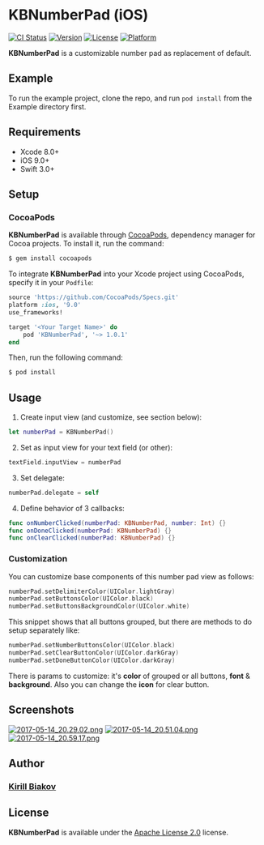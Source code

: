 # KBNumberPad (iOS)

[![CI Status](http://img.shields.io/travis/kbiakov/KBNumberPad.svg?style=flat)](https://travis-ci.org/kbiakov/KBNumberPad)
[![Version](https://img.shields.io/cocoapods/v/KBNumberPad.svg?style=flat)](http://cocoapods.org/pods/KBNumberPad)
[![License](https://img.shields.io/cocoapods/l/KBNumberPad.svg?style=flat)](http://cocoapods.org/pods/KBNumberPad)
[![Platform](https://img.shields.io/cocoapods/p/KBNumberPad.svg?style=flat)](http://cocoapods.org/pods/KBNumberPad)

<b>KBNumberPad</b> is a customizable number pad as replacement of default.

## Example
To run the example project, clone the repo, and run `pod install` from the Example directory first.

## Requirements
- Xcode 8.0+
- iOS 9.0+
- Swift 3.0+

## Setup

### CocoaPods
<b>KBNumberPad</b> is available through [CocoaPods](http://cocoapods.org), dependency manager for Cocoa projects. To install it, run the command:
```bash
$ gem install cocoapods
```

To integrate <b>KBNumberPad</b> into your Xcode project using CocoaPods, specify it in your `Podfile`:
```ruby
source 'https://github.com/CocoaPods/Specs.git'
platform :ios, '9.0'
use_frameworks!

target '<Your Target Name>' do
    pod 'KBNumberPad', '~> 1.0.1'
end
```

Then, run the following command:
```bash
$ pod install
```

## Usage

1. Create input view (and customize, see section below):
```Swift
let numberPad = KBNumberPad()
```

2. Set as input view for your text field (or other):
```Swift
textField.inputView = numberPad
```

3. Set delegate:
```Swift
numberPad.delegate = self
```

4. Define behavior of 3 callbacks:
```Swift
func onNumberClicked(numberPad: KBNumberPad, number: Int) {}
func onDoneClicked(numberPad: KBNumberPad) {}
func onClearClicked(numberPad: KBNumberPad) {}
```

### Customization
You can customize base components of this number pad view as follows:
```Swift
numberPad.setDelimiterColor(UIColor.lightGray)
numberPad.setButtonsColor(UIColor.black)
numberPad.setButtonsBackgroundColor(UIColor.white)
```

This snippet shows that all buttons grouped, but there are methods to do setup separately like:
```Swift
numberPad.setNumberButtonsColor(UIColor.black)
numberPad.setClearButtonColor(UIColor.darkGray)
numberPad.setDoneButtonColor(UIColor.darkGray)
```

There is params to customize: it's __color__ of grouped or all buttons, __font__ & __background__.
Also you can change the __icon__ for clear button.

## Screenshots
[![2017-05-14_20.29.02.png](https://s3.postimg.org/r1fswvhg3/2017-05-14_20.29.02.png)](https://postimg.org/image/7wcjn42rz/)
[![2017-05-14_20.51.04.png](https://s13.postimg.org/f7akftz3b/2017-05-14_20.51.04.png)](https://postimg.org/image/qwek3sq1v/)
[![2017-05-14_20.59.17.png](https://s12.postimg.org/518601cm5/2017-05-14_20.59.17.png)](https://postimg.org/image/jx6p7mo0p/)

## Author
### [Kirill Biakov](https://github.com/kbiakov)

## License
<b>KBNumberPad</b> is available under the [Apache License 2.0](https://github.com/kbiakov/KBNumberPad/blob/master/LICENSE) license.

